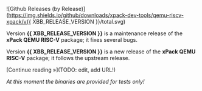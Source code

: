 ![Github Releases (by Release)](https://img.shields.io/github/downloads/xpack-dev-tools/qemu-riscv-xpack/v{{ XBB_RELEASE_VERSION }}/total.svg)

Version **{{ XBB_RELEASE_VERSION }}** is a maintenance release of the **xPack QEMU RISC-V** package; it fixes several bugs.

Version **{{ XBB_RELEASE_VERSION }}** is a new release of the **xPack QEMU RISC-V** package; it follows the upstream release.

[Continue reading »](TODO: edit, add URL!)

_At this moment the binaries are provided for tests only!_

